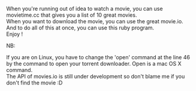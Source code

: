 When you're running out of idea to watch a movie, you can use movietime.cc that gives you a list of 10 great movies.  
When you want to download the movie, you can use the great movie.io.  
And to do all of this at once, you can use this ruby program.  
Enjoy !  

NB:

If you are on Linux, you have to change the 'open' command at the line 46 by the command to open your torrent downloader. Open is a mac OS X command.  
The API of movies.io is still under development so don't blame me if you don't find the movie :D  
